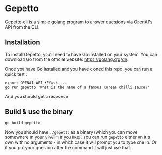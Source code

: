 # Gepetto

Gepetto-cli is a simple golang program to answer questions via OpenAI's API from the CLI.

## Installation

To install Gepetto, you'll need to have Go installed on your system. You can download Go from the official website: https://golang.org/dl/.

Once you have Go installed and you have cloned this repo, you can run a quick test :
```
export OPENAI_API_KEY=sk....
go run gepetto 'What is the name of a famous Korean chilli sauce?'
```
And you should get a response

## Build & use the binary
```
go build gepetto
```
Now you should have `./gepetto` as a binary (which you can move somewhere in your $PATH if you like).  You can run `gepetto` either on it's own with no arguments - in which case it will prompt you to type one in.  Or if you put your question after the command it will just use that.
